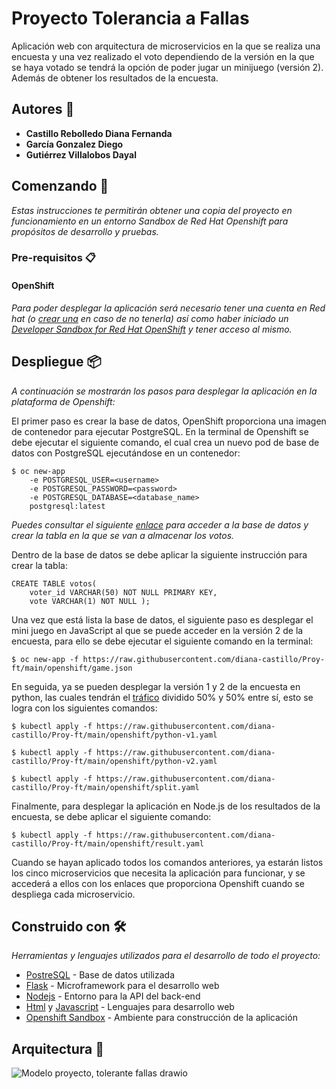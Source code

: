 # Proyecto Tolerancia a Fallas

Aplicación web con arquitectura de microservicios en la que se realiza una encuesta y una vez realizado el voto dependiendo de la versión en la que se haya votado se tendrá la opción de poder jugar un minijuego (versión 2). Además de obtener los resultados de la encuesta.

## Autores 🧸

* **Castillo Rebolledo Diana Fernanda** 
* **García Gonzalez Diego** 
* **Gutiérrez Villalobos Dayal** 

## Comenzando 🚀

_Estas instrucciones te permitirán obtener una copia del proyecto en funcionamiento en un entorno Sandbox de Red Hat Openshift para propósitos de desarrollo y pruebas._

### Pre-requisitos 📋

#### OpenShift
_Para poder desplegar la aplicación será necesario tener una cuenta en Red hat (o [crear una](https://sso.redhat.com/auth/realms/redhat-external/login-actions/registration?client_id=https%3A%2F%2Fwww.redhat.com%2Fwapps%2Fugc-oidc&tab_id=d4m5wQc_HtY) en caso de no tenerla) así como haber iniciado un [Developer Sandbox for Red Hat OpenShift](https://developers.redhat.com/developer-sandbox/get-started) y tener acceso al mismo._

## Despliegue 📦

_A continuación se mostrarán los pasos para desplegar la aplicación en la plataforma de Openshift:_

El primer paso es crear la base de datos, OpenShift proporciona una imagen de contenedor para ejecutar PostgreSQL. En la terminal de Openshift se debe ejecutar el siguiente comando, el cual crea un nuevo pod de base de datos con PostgreSQL ejecutándose en un contenedor:

```
$ oc new-app 
    -e POSTGRESQL_USER=<username> 
    -e POSTGRESQL_PASSWORD=<password> 
    -e POSTGRESQL_DATABASE=<database_name> 
    postgresql:latest
```
_Puedes consultar el siguiente [enlace](https://docs.openshift.com/online/pro/using_images/db_images/postgresql.html) para acceder a la base de datos y crear la tabla en la que se van a almacenar los votos._

Dentro de la base de datos se debe aplicar la siguiente instrucción para crear la tabla:

```
CREATE TABLE votos(
    voter_id VARCHAR(50) NOT NULL PRIMARY KEY,
    vote VARCHAR(1) NOT NULL );
```
Una vez que está lista la base de datos, el siguiente paso es desplegar el mini juego en JavaScript al que se puede acceder en la versión 2 de la encuesta, para ello se debe ejecutar el siguiente comando en la terminal:

```
$ oc new-app -f https://raw.githubusercontent.com/diana-castillo/Proy-ft/main/openshift/game.json
```

En seguida, ya se pueden desplegar la versión 1 y 2 de la encuesta en python, las cuales tendrán el [tráfico](https://docs.openshift.com/container-platform/4.6/serverless/develop/serverless-traffic-management.html) dividido 50% y 50% entre sí, esto se logra con los siguientes comandos:

```
$ kubectl apply -f https://raw.githubusercontent.com/diana-castillo/Proy-ft/main/openshift/python-v1.yaml

$ kubectl apply -f https://raw.githubusercontent.com/diana-castillo/Proy-ft/main/openshift/python-v2.yaml

$ kubectl apply -f https://raw.githubusercontent.com/diana-castillo/Proy-ft/main/openshift/split.yaml
```
Finalmente, para desplegar la aplicación en Node.js de los resultados de la encuesta, se debe aplicar el siguiente comando:

```
$ kubectl apply -f https://raw.githubusercontent.com/diana-castillo/Proy-ft/main/openshift/result.yaml
```

Cuando se hayan aplicado todos los comandos anteriores, ya estarán listos los cinco microservicios que necesita la aplicación para funcionar, y se accederá a ellos con los enlaces que proporciona Openshift cuando se despliega cada microservicio.

## Construido con 🛠️

_Herramientas y lenguajes utilizados para el desarrollo de todo el proyecto:_

* [PostreSQL](https://www.postgresql.org/ftp/pgadmin/pgadmin4/v6.8/windows/) - Base de datos utilizada
* [Flask](https://flask.palletsprojects.com/en/2.1.x/) - Microframework para el desarrollo web
* [Nodejs](https://nodejs.org/es/) - Entorno para la API del back-end
* [Html](https://developer.mozilla.org/en-US/docs/Web/HTML) y [Javascript](https://www.javascript.com/) - Lenguajes para desarrollo web
* [Openshift Sandbox](https://developers.redhat.com/developer-sandbox/get-started) - Ambiente para construcción de la aplicación

## Arquitectura 🧭

![Modelo proyecto, tolerante fallas drawio](https://user-images.githubusercontent.com/70995583/168410329-ffe68f6b-becd-46c2-b2d5-8e55b55c961b.png)


